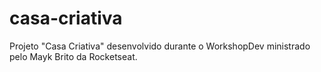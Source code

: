 # casa-criativa
Projeto "Casa Criativa" desenvolvido durante o WorkshopDev ministrado pelo Mayk Brito da Rocketseat.
